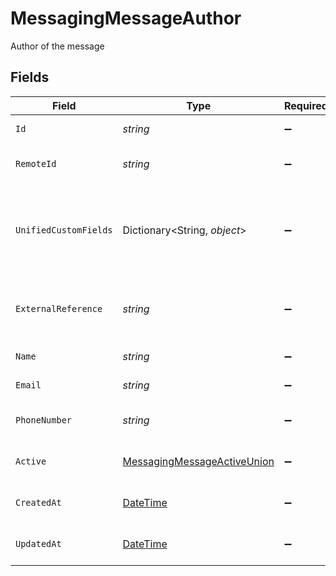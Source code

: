 # MessagingMessageAuthor

Author of the message


## Fields

| Field                                                                                        | Type                                                                                         | Required                                                                                     | Description                                                                                  | Example                                                                                      |
| -------------------------------------------------------------------------------------------- | -------------------------------------------------------------------------------------------- | -------------------------------------------------------------------------------------------- | -------------------------------------------------------------------------------------------- | -------------------------------------------------------------------------------------------- |
| `Id`                                                                                         | *string*                                                                                     | :heavy_minus_sign:                                                                           | Unique identifier                                                                            | 8187e5da-dc77-475e-9949-af0f1fa4e4e3                                                         |
| `RemoteId`                                                                                   | *string*                                                                                     | :heavy_minus_sign:                                                                           | Provider's unique identifier                                                                 | 8187e5da-dc77-475e-9949-af0f1fa4e4e3                                                         |
| `UnifiedCustomFields`                                                                        | Dictionary<String, *object*>                                                                 | :heavy_minus_sign:                                                                           | Custom Unified Fields configured in your StackOne project                                    | {<br/>"my_project_custom_field_1": "REF-1236",<br/>"my_project_custom_field_2": "some other value"<br/>} |
| `ExternalReference`                                                                          | *string*                                                                                     | :heavy_minus_sign:                                                                           | The external ID associated with this user                                                    | al60043                                                                                      |
| `Name`                                                                                       | *string*                                                                                     | :heavy_minus_sign:                                                                           | The user name                                                                                | John Dew                                                                                     |
| `Email`                                                                                      | *string*                                                                                     | :heavy_minus_sign:                                                                           | The user email                                                                               | john@dew.com                                                                                 |
| `PhoneNumber`                                                                                | *string*                                                                                     | :heavy_minus_sign:                                                                           | The user phone number                                                                        | +1234567890                                                                                  |
| `Active`                                                                                     | [MessagingMessageActiveUnion](../../Models/Components/MessagingMessageActiveUnion.md)        | :heavy_minus_sign:                                                                           | The user active status                                                                       | true                                                                                         |
| `CreatedAt`                                                                                  | [DateTime](https://learn.microsoft.com/en-us/dotnet/api/system.datetime?view=net-5.0)        | :heavy_minus_sign:                                                                           | The created_at date                                                                          | 2021-01-01T01:01:01.000Z                                                                     |
| `UpdatedAt`                                                                                  | [DateTime](https://learn.microsoft.com/en-us/dotnet/api/system.datetime?view=net-5.0)        | :heavy_minus_sign:                                                                           | The updated_at date                                                                          | 2021-01-01T01:01:01.000Z                                                                     |